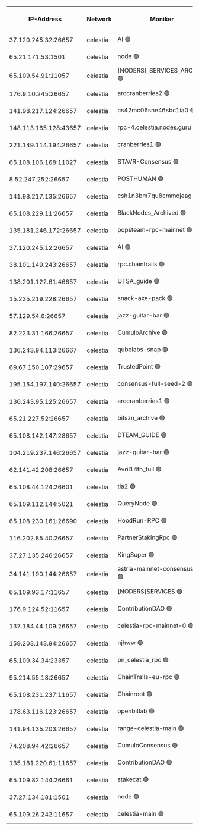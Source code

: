 


<table><tr><th>IP-Address</th><th>Network</th><th>Moniker</th><th>Latest Block Height</th><th>Earliest Block Height</th><th>Catching Up</th><th>Tx Index</th><th>Voting Power</th><th>Version</th><th>Scan Time</th></tr><tr><td>37.120.245.32:26657</td><td>celestia</td><td>AI 🟢</td><td>2924095</td><td>1</td><td>False</td><td>off</td><td>0</td><td>2.3.1</td><td>2024-12-02T23:46:34.883165749UTC</td></tr><tr><td>65.21.171.53:1501</td><td>celestia</td><td>node 🟢</td><td>2924095</td><td>1</td><td>False</td><td>on</td><td>0</td><td>3.0.2</td><td>2024-12-02T23:46:35.349667912UTC</td></tr><tr><td>65.109.54.91:11057</td><td>celestia</td><td>[NODERS]_SERVICES_ARCHIVE 🟢</td><td>2924101</td><td>1</td><td>False</td><td>on</td><td>0</td><td>2.3.1</td><td>2024-12-02T23:47:41.881822141UTC</td></tr><tr><td>176.9.10.245:26657</td><td>celestia</td><td>arccranberries2 🟢</td><td>2924103</td><td>1</td><td>False</td><td>on</td><td>0</td><td>2.3.1</td><td>2024-12-02T23:48:01.308378335UTC</td></tr><tr><td>141.98.217.124:26657</td><td>celestia</td><td>cs42mc06sne46sbc1ia0 🟢</td><td>2924103</td><td>1</td><td>False</td><td>on</td><td>0</td><td>2.3.1</td><td>2024-12-02T23:48:10.262263403UTC</td></tr><tr><td>148.113.165.128:43657</td><td>celestia</td><td>rpc-4.celestia.nodes.guru 🟢</td><td>2924105</td><td>1</td><td>False</td><td>on</td><td>0</td><td>3.0.2</td><td>2024-12-02T23:48:27.646079715UTC</td></tr><tr><td>221.149.114.194:26657</td><td>celestia</td><td>cranberries1 🟢</td><td>2924106</td><td>1</td><td>False</td><td>on</td><td>0</td><td>2.3.1</td><td>2024-12-02T23:48:39.322414312UTC</td></tr><tr><td>65.108.106.168:11027</td><td>celestia</td><td>STAVR-Consensus 🟢</td><td>2924106</td><td>1</td><td>False</td><td>on</td><td>0</td><td>2.3.1</td><td>2024-12-02T23:48:41.779380784UTC</td></tr><tr><td>8.52.247.252:26657</td><td>celestia</td><td>POSTHUMAN 🟢</td><td>2924110</td><td>1</td><td>False</td><td>on</td><td>0</td><td>2.3.1</td><td>2024-12-02T23:49:32.458653020UTC</td></tr><tr><td>141.98.217.135:26657</td><td>celestia</td><td>csh1n3bm7qu8cmmojeag 🟢</td><td>2924110</td><td>1</td><td>False</td><td>on</td><td>0</td><td>2.3.1</td><td>2024-12-02T23:49:32.886235196UTC</td></tr><tr><td>65.108.229.11:26657</td><td>celestia</td><td>BlackNodes_Archived 🟢</td><td>2924111</td><td>1</td><td>False</td><td>on</td><td>0</td><td>3.0.2</td><td>2024-12-02T23:49:37.932115415UTC</td></tr><tr><td>135.181.246.172:26657</td><td>celestia</td><td>popsteam-rpc-mainnet 🟢</td><td>2924114</td><td>1</td><td>False</td><td>on</td><td>0</td><td>3.0.2</td><td>2024-12-02T23:50:14.027224374UTC</td></tr><tr><td>37.120.245.12:26657</td><td>celestia</td><td>AI 🟢</td><td>2924115</td><td>1</td><td>False</td><td>off</td><td>0</td><td>2.3.1</td><td>2024-12-02T23:50:24.769373169UTC</td></tr><tr><td>38.101.149.243:26657</td><td>celestia</td><td>rpc.chaintrails 🟢</td><td>2924115</td><td>1</td><td>False</td><td>on</td><td>0</td><td>2.3.1</td><td>2024-12-02T23:50:32.742863106UTC</td></tr><tr><td>138.201.122.61:46657</td><td>celestia</td><td>UTSA_guide 🟢</td><td>2924117</td><td>1</td><td>False</td><td>on</td><td>0</td><td>3.0.2</td><td>2024-12-02T23:50:58.025348589UTC</td></tr><tr><td>15.235.219.228:26657</td><td>celestia</td><td>snack-axe-pack 🟢</td><td>2924118</td><td>1</td><td>False</td><td>off</td><td>0</td><td>2.3.1</td><td>2024-12-02T23:51:01.143721186UTC</td></tr><tr><td>57.129.54.6:26657</td><td>celestia</td><td>jazz-guitar-bar 🟢</td><td>2924119</td><td>1</td><td>False</td><td>off</td><td>0</td><td>2.3.1</td><td>2024-12-02T23:51:11.907897642UTC</td></tr><tr><td>82.223.31.166:26657</td><td>celestia</td><td>CumuloArchive 🟢</td><td>2924119</td><td>1</td><td>False</td><td>on</td><td>0</td><td>3.0.2</td><td>2024-12-02T23:51:18.749487839UTC</td></tr><tr><td>136.243.94.113:26667</td><td>celestia</td><td>qubelabs-snap 🟢</td><td>2924121</td><td>1</td><td>False</td><td>on</td><td>0</td><td>3.0.2</td><td>2024-12-02T23:51:38.495921450UTC</td></tr><tr><td>69.67.150.107:29657</td><td>celestia</td><td>TrustedPoint 🟢</td><td>2924122</td><td>1</td><td>False</td><td>on</td><td>0</td><td>3.0.2</td><td>2024-12-02T23:51:55.777573365UTC</td></tr><tr><td>195.154.197.140:26657</td><td>celestia</td><td>consensus-full-seed-2 🟢</td><td>2924125</td><td>1</td><td>False</td><td>off</td><td>0</td><td>2.3.1</td><td>2024-12-02T23:52:29.700638413UTC</td></tr><tr><td>136.243.95.125:26657</td><td>celestia</td><td>arccranberries1 🟢</td><td>2924125</td><td>1</td><td>False</td><td>on</td><td>0</td><td>2.3.1</td><td>2024-12-02T23:52:34.168732984UTC</td></tr><tr><td>65.21.227.52:26657</td><td>celestia</td><td>bitszn_archive 🟢</td><td>2924126</td><td>1</td><td>False</td><td>on</td><td>0</td><td>3.0.2</td><td>2024-12-02T23:52:43.317624799UTC</td></tr><tr><td>65.108.142.147:28657</td><td>celestia</td><td>DTEAM_GUIDE 🟢</td><td>2924130</td><td>1</td><td>False</td><td>on</td><td>0</td><td>2.3.1</td><td>2024-12-02T23:53:23.864548024UTC</td></tr><tr><td>104.219.237.146:26657</td><td>celestia</td><td>jazz-guitar-bar 🟢</td><td>2924131</td><td>1</td><td>False</td><td>off</td><td>0</td><td>2.3.1</td><td>2024-12-02T23:53:35.447903369UTC</td></tr><tr><td>62.141.42.208:26657</td><td>celestia</td><td>Avril14th_full 🟢</td><td>2924133</td><td>1</td><td>False</td><td>on</td><td>0</td><td>3.0.2</td><td>2024-12-02T23:54:04.527465214UTC</td></tr><tr><td>65.108.44.124:26601</td><td>celestia</td><td>tia2 🟢</td><td>2371494</td><td>339581</td><td>False</td><td>on</td><td>0</td><td>1.3.0</td><td>2024-12-02T23:46:50.146471679UTC</td></tr><tr><td>65.109.112.144:5021</td><td>celestia</td><td>QueryNode 🟢</td><td>2371494</td><td>1406226</td><td>False</td><td>off</td><td>0</td><td>1.7.0</td><td>2024-12-02T23:51:19.186319121UTC</td></tr><tr><td>65.108.230.161:26690</td><td>celestia</td><td>HoodRun-RPC 🟢</td><td>2371494</td><td>1537165</td><td>False</td><td>off</td><td>0</td><td>1.9.0</td><td>2024-12-02T23:53:32.519250364UTC</td></tr><tr><td>116.202.85.40:26657</td><td>celestia</td><td>PartnerStakingRpc 🟢</td><td>2371494</td><td>1588231</td><td>False</td><td>on</td><td>0</td><td>1.9.0</td><td>2024-12-02T23:46:52.567683136UTC</td></tr><tr><td>37.27.135.246:26657</td><td>celestia</td><td>KingSuper 🟢</td><td>2371494</td><td>1814358</td><td>False</td><td>off</td><td>0</td><td>1.3.0</td><td>2024-12-02T23:47:48.528096320UTC</td></tr><tr><td>34.141.190.144:26657</td><td>celestia</td><td>astria-mainnet-consensus-1 🟢</td><td>2924115</td><td>2371501</td><td>False</td><td>on</td><td>0</td><td>2.3.1</td><td>2024-12-02T23:50:25.186697391UTC</td></tr><tr><td>65.109.93.17:11657</td><td>celestia</td><td>[NODERS]SERVICES 🟢</td><td>2924116</td><td>2371581</td><td>False</td><td>on</td><td>0</td><td>2.1.2</td><td>2024-12-02T23:50:43.019991979UTC</td></tr><tr><td>176.9.124.52:11657</td><td>celestia</td><td>ContributionDAO 🟢</td><td>2924126</td><td>2419178</td><td>False</td><td>on</td><td>0</td><td>2.1.2</td><td>2024-12-02T23:52:38.673212335UTC</td></tr><tr><td>137.184.44.109:26657</td><td>celestia</td><td>celestia-rpc-mainnet-0 🟢</td><td>2924116</td><td>2517150</td><td>False</td><td>on</td><td>0</td><td>2.3.1</td><td>2024-12-02T23:50:42.570834254UTC</td></tr><tr><td>159.203.143.94:26657</td><td>celestia</td><td>njhww 🟢</td><td>2924107</td><td>2803146</td><td>False</td><td>off</td><td>0</td><td>2.3.1</td><td>2024-12-02T23:48:53.789861106UTC</td></tr><tr><td>65.109.34.34:23357</td><td>celestia</td><td>pn_celestia_rpc 🟢</td><td>2924114</td><td>2803153</td><td>False</td><td>on</td><td>0</td><td>2.3.1</td><td>2024-12-02T23:50:13.485008537UTC</td></tr><tr><td>95.214.55.18:26657</td><td>celestia</td><td>ChainTrails-eu-rpc 🟢</td><td>2924133</td><td>2832001</td><td>False</td><td>on</td><td>0</td><td>2.3.1</td><td>2024-12-02T23:54:04.944205144UTC</td></tr><tr><td>65.108.231.237:11657</td><td>celestia</td><td>Chainroot 🟢</td><td>2924103</td><td>2868575</td><td>False</td><td>on</td><td>0</td><td>2.1.2</td><td>2024-12-02T23:48:05.784823171UTC</td></tr><tr><td>178.63.116.123:26657</td><td>celestia</td><td>openbitlab 🟢</td><td>2924098</td><td>2869487</td><td>False</td><td>on</td><td>0</td><td>3.0.2</td><td>2024-12-02T23:47:05.900201439UTC</td></tr><tr><td>141.94.135.203:26657</td><td>celestia</td><td>range-celestia-main 🟢</td><td>2924097</td><td>2876822</td><td>False</td><td>on</td><td>0</td><td>2.1.2</td><td>2024-12-02T23:46:55.138733837UTC</td></tr><tr><td>74.208.94.42:26657</td><td>celestia</td><td>CumuloConsensus 🟢</td><td>2924106</td><td>2913001</td><td>False</td><td>on</td><td>0</td><td>3.0.2</td><td>2024-12-02T23:48:42.677783736UTC</td></tr><tr><td>135.181.220.61:11657</td><td>celestia</td><td>ContributionDAO 🟢</td><td>2924110</td><td>2917477</td><td>False</td><td>off</td><td>0</td><td>2.1.2</td><td>2024-12-02T23:49:35.461713929UTC</td></tr><tr><td>65.109.82.144:26661</td><td>celestia</td><td>stakecat 🟢</td><td>2924116</td><td>2919001</td><td>False</td><td>on</td><td>0</td><td>2.1.2</td><td>2024-12-02T23:50:41.597499075UTC</td></tr><tr><td>37.27.134.181:1501</td><td>celestia</td><td>node 🟢</td><td>2924108</td><td>2920837</td><td>False</td><td>off</td><td>0</td><td>2.3.1</td><td>2024-12-02T23:49:06.731538734UTC</td></tr><tr><td>65.109.26.242:11657</td><td>celestia</td><td>celestia-main 🟢</td><td>2924119</td><td>2921137</td><td>False</td><td>on</td><td>0</td><td>3.0.2</td><td>2024-12-02T23:51:23.723304662UTC</td></tr></table>